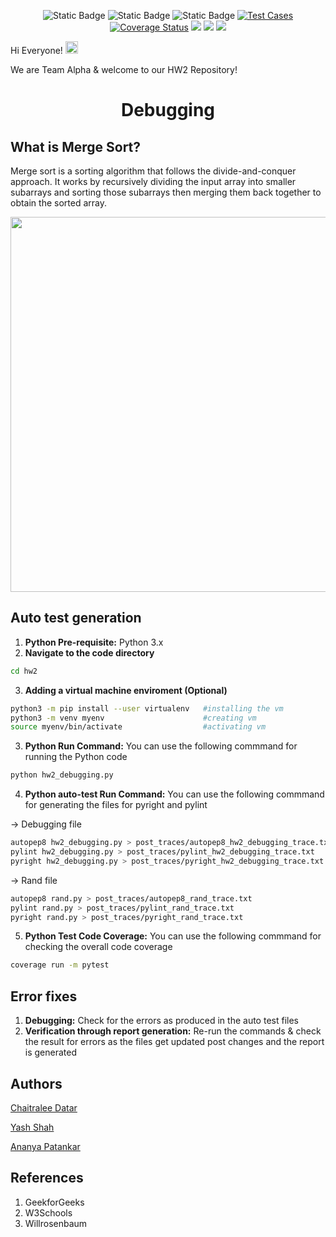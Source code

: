 <div align="center">
   
![Static Badge](https://img.shields.io/badge/python-3.13-brightgreen)
![Static Badge](https://img.shields.io/badge/platform-linux-blue)
![Static Badge](https://img.shields.io/badge/license-MIT-purple)
[![Test Cases](https://github.com/SE-Alpha-Project/hw2/actions/workflows/python-app.yml/badge.svg)](https://github.com/SE-Alpha-Project/hw2/actions/workflows/python-app.yml)
[![Coverage Status](https://we-cli.github.io/jayin/badges/coverage.svg)](https://github.com/SE-Alpha-Project/hw1/actions)
<img src="https://img.shields.io/badge/code%20style-pep8-yellow.svg">
<img src="https://img.shields.io/badge/linting-pylint-violet">
<img src="https://microsoft.github.io/pyright/img/pyright_badge.svg">

</div>
<div>Hi Everyone! <img src="https://raw.githubusercontent.com/MartinHeinz/MartinHeinz/master/wave.gif" width="20px"></div>

We are Team Alpha & welcome to our HW2 Repository!
<div align="center">
  
</div>

<h1 align="center">Debugging</h1>

## What is Merge Sort?

Merge sort is a sorting algorithm that follows the divide-and-conquer approach. It works by recursively dividing the input array into smaller subarrays and sorting those subarrays then merging them back together to obtain the sorted array.

<div align="center">
<img src="https://willrosenbaum.com/assets/img/2022f-cosc-311/merge-sort.gif" width="600">
</div>

## Auto test generation
1. **Python Pre-requisite:** Python 3.x
2. **Navigate to the code directory**
```sh
cd hw2
```
3. **Adding a virtual machine enviroment (Optional)**
```sh
python3 -m pip install --user virtualenv   #installing the vm
python3 -m venv myenv                      #creating vm
source myenv/bin/activate                  #activating vm
```
3. **Python Run Command:** You can use the following commmand for running the Python code
```sh
python hw2_debugging.py
```
4. **Python auto-test Run Command:** You can use the following commmand for generating the files for pyright and pylint


-> Debugging file
```sh
autopep8 hw2_debugging.py > post_traces/autopep8_hw2_debugging_trace.txt
pylint hw2_debugging.py > post_traces/pylint_hw2_debugging_trace.txt
pyright hw2_debugging.py > post_traces/pyright_hw2_debugging_trace.txt
```
-> Rand file
```sh
autopep8 rand.py > post_traces/autopep8_rand_trace.txt
pylint rand.py > post_traces/pylint_rand_trace.txt
pyright rand.py > post_traces/pyright_rand_trace.txt
```
5. **Python Test Code Coverage:** You can use the following commmand for checking the overall code coverage
```sh
coverage run -m pytest
```

## Error fixes

1. **Debugging:** Check for the errors as produced in the auto test files
2. **Verification through report generation:** Re-run the commands & check the result for errors as the files get updated post changes and the report is generated

## Authors
[Chaitralee Datar](https://www.linkedin.com/in/cd2001/)

[Yash Shah](https://www.linkedin.com/in/yash2705/)

[Ananya Patankar](https://www.linkedin.com/in/ananya-patankar/)

## References
1. GeekforGeeks
2. W3Schools
3. Willrosenbaum

